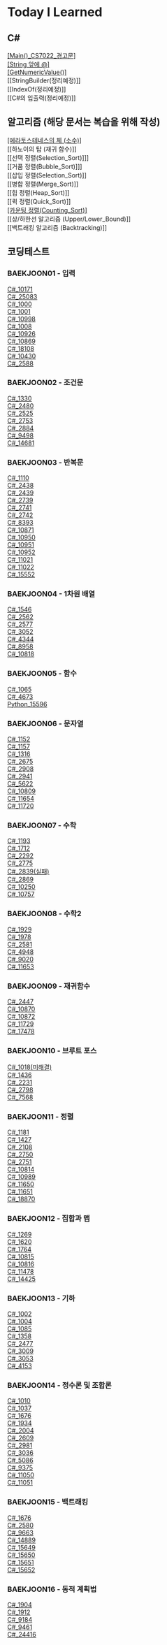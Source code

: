# Today I Learned
## C#
[[Main()_CS7022_경고문]](https://projectru.tistory.com/3)  
[[String 앞에 @]](https://projectru.tistory.com/4)  
[[GetNumericValue()]](https://projectru.tistory.com/5)  
[[StringBuilder(정리예정)]]  
[[IndexOf(정리예정)]]  
[[C#의 입출력(정리예정)]]  

## 알고리즘 (해당 문서는 복습을 위해 작성)
[[에라토스테네스의 체 (소수)]](https://projectru.tistory.com/6)  
[[하노이의 탑 (재귀 함수)]]  
[[선택 정렬(Selection_Sort)]]]  
[[거품 정렬(Bubble_Sort)]]]  
[[삽입 정렬(Selection_Sort)]]  
[[병합 정렬(Merge_Sort)]]  
[[힙 정렬(Heap_Sort)]]  
[[퀵 정렬(Quick_Sort)]]  
[[카운팅 정렬(Counting_Sort)]](https://projectru.tistory.com/7)  
[[상/하한선 알고리즘 (Upper/Lower_Bound)]]  
[[백트래킹 알고리즘 (Backtracking)]]  





## 코딩테스트
### BAEKJOON01 - 입력
[C#_10171](https://github.com/BuRRuGoon/TIL/blob/main/CodingTest/C%23_10171(%EC%B6%9C%EB%A0%A5).md)  
[C#_25083](https://github.com/BuRRuGoon/TIL/blob/main/CodingTest/C%23_25083(%EC%B6%9C%EB%A0%A5).md)  
[C#_1000](https://github.com/BuRRuGoon/TIL/blob/main/CodingTest/C%23_1000(%EC%A0%95%EC%88%98%EC%9E%85%EB%A0%A5).md)  
[C#_1001](https://github.com/BuRRuGoon/TIL/blob/main/CodingTest/BAEKJOON01/C%23_1001(%EC%A0%95%EC%88%98%EC%9E%85%EB%A0%A5).md)  
[C#_10998](https://github.com/BuRRuGoon/TIL/blob/main/CodingTest/BAEKJOON01/C%23_10998(%EC%A0%95%EC%88%98%EC%9E%85%EB%A0%A5).md)  
[C#_1008](https://github.com/BuRRuGoon/TIL/blob/main/CodingTest/BAEKJOON01/C%23_1008(%EC%A0%95%EC%88%98%EC%9E%85%EB%A0%A5).md)  
[C#_10926](https://github.com/BuRRuGoon/TIL/blob/main/CodingTest/BAEKJOON01/C%23_10926(%EB%AC%B8%EC%9E%90%EC%9E%85%EB%A0%A5).md)  
[C#_10869](https://github.com/BuRRuGoon/TIL/blob/main/CodingTest/BAEKJOON01/C%23_10869(%EC%A0%95%EC%88%98%EC%9E%85%EB%A0%A5).md)  
[C#_18108](https://github.com/BuRRuGoon/TIL/blob/main/CodingTest/BAEKJOON01/C%23_18108(%EB%AC%B8%EC%9E%90%EC%9E%85%EB%A0%A5).md)  
[C#_10430](https://github.com/BuRRuGoon/TIL/blob/main/CodingTest/BAEKJOON01/C%23_10430(%EC%A0%95%EC%88%98%EC%9E%85%EB%A0%A5).md)  
[C#_2588](https://github.com/BuRRuGoon/TIL/blob/main/CodingTest/BAEKJOON01/C%23_2588(%EA%B3%B1%EC%85%88).md)  

### BAEKJOON02 - 조건문
[C#_1330](https://github.com/BuRRuGoon/TIL/blob/main/CodingTest/BAEKJOON02/C%23_1330(%EC%A1%B0%EA%B1%B4%EB%AC%B8).md)  
[C#_2480](https://github.com/BuRRuGoon/TIL/blob/main/CodingTest/BAEKJOON02/C%23_2480(%EC%A1%B0%EA%B1%B4%EB%AC%B8).md)  
[C#_2525](https://github.com/BuRRuGoon/TIL/blob/main/CodingTest/BAEKJOON02/C%23_2525(%EC%A1%B0%EA%B1%B4%EB%AC%B8).md)  
[C#_2753](https://github.com/BuRRuGoon/TIL/blob/main/CodingTest/BAEKJOON02/C%23_2753(%EC%A1%B0%EA%B1%B4%EB%AC%B8).md)  
[C#_2884](https://github.com/BuRRuGoon/TIL/blob/main/CodingTest/BAEKJOON02/C%23_2884(%EC%A1%B0%EA%B1%B4%EB%AC%B8).md)  
[C#_9498](https://github.com/BuRRuGoon/TIL/blob/main/CodingTest/BAEKJOON02/C%23_9498(%EC%A1%B0%EA%B1%B4%EB%AC%B8).md)  
[C#_14681](https://github.com/BuRRuGoon/TIL/blob/main/CodingTest/BAEKJOON02/C%23_14681(%EC%A1%B0%EA%B1%B4%EB%AC%B8).md)  

### BAEKJOON03 - 반복문
[C#_1110](https://github.com/BuRRuGoon/TIL/blob/main/CodingTest/BAEKJOON03/C%23_1110(%EB%B0%98%EB%B3%B5%EB%AC%B8).md)  
[C#_2438](https://github.com/BuRRuGoon/TIL/blob/main/CodingTest/BAEKJOON03/C%23_2438(%EB%B0%98%EB%B3%B5%EB%AC%B8).md)  
[C#_2439](https://github.com/BuRRuGoon/TIL/blob/main/CodingTest/BAEKJOON03/C%23_2439(%EB%B0%98%EB%B3%B5%EB%AC%B8).md)  
[C#_2739](https://github.com/BuRRuGoon/TIL/blob/main/CodingTest/BAEKJOON03/C%23_2739(%EB%B0%98%EB%B3%B5%EB%AC%B8).md)  
[C#_2741](https://github.com/BuRRuGoon/TIL/blob/main/CodingTest/BAEKJOON03/C%23_2741(%EB%B0%98%EB%B3%B5%EB%AC%B8).md)  
[C#_2742](https://github.com/BuRRuGoon/TIL/blob/main/CodingTest/BAEKJOON03/C%23_2742(%EB%B0%98%EB%B3%B5%EB%AC%B8).md)  
[C#_8393](https://github.com/BuRRuGoon/TIL/blob/main/CodingTest/BAEKJOON03/C%23_8393(%EB%B0%98%EB%B3%B5%EB%AC%B8).md)  
[C#_10871](https://github.com/BuRRuGoon/TIL/blob/main/CodingTest/BAEKJOON03/C%23_10871(%EB%B0%98%EB%B3%B5%EB%AC%B8).md)  
[C#_10950](https://github.com/BuRRuGoon/TIL/blob/main/CodingTest/BAEKJOON03/C%23_10950(%EB%B0%98%EB%B3%B5%EB%AC%B8).md)  
[C#_10951](https://github.com/BuRRuGoon/TIL/blob/main/CodingTest/BAEKJOON03/C%23_10951(%EB%B0%98%EB%B3%B5%EB%AC%B8).md)  
[C#_10952](https://github.com/BuRRuGoon/TIL/blob/main/CodingTest/BAEKJOON03/C%23_10952(%EB%B0%98%EB%B3%B5%EB%AC%B8).md)  
[C#_11021](https://github.com/BuRRuGoon/TIL/blob/main/CodingTest/BAEKJOON03/C%23_11021(%EB%B0%98%EB%B3%B5%EB%AC%B8).md)  
[C#_11022](https://github.com/BuRRuGoon/TIL/blob/main/CodingTest/BAEKJOON03/C%23_11022(%EB%B0%98%EB%B3%B5%EB%AC%B8).md)  
[C#_15552](https://github.com/BuRRuGoon/TIL/blob/main/CodingTest/BAEKJOON03/C%23_15552(%EB%B0%98%EB%B3%B5%EB%AC%B8).md)  

### BAEKJOON04 - 1차원 배열
[C#_1546](https://github.com/BuRRuGoon/TIL/blob/main/CodingTest/BAEKJOON04/C%23_1546.md)  
[C#_2562](https://github.com/BuRRuGoon/TIL/blob/main/CodingTest/BAEKJOON04/C%23_2562.md)  
[C#_2577](https://github.com/BuRRuGoon/TIL/blob/main/CodingTest/BAEKJOON04/C%23_2577.md)  
[C#_3052](https://github.com/BuRRuGoon/TIL/blob/main/CodingTest/BAEKJOON04/C%23_3052.md)  
[C#_4344](https://github.com/BuRRuGoon/TIL/blob/main/CodingTest/BAEKJOON04/C%23_4344.md)  
[C#_8958](https://github.com/BuRRuGoon/TIL/blob/main/CodingTest/BAEKJOON04/C%23_8958.md)  
[C#_10818](https://github.com/BuRRuGoon/TIL/blob/main/CodingTest/BAEKJOON04/C%23_10818.md)  

### BAEKJOON05 - 함수
[C#_1065](https://github.com/BuRRuGoon/TIL/blob/main/CodingTest/BAEKJOON05/C%23_1065.md)  
[C#_4673](https://github.com/BuRRuGoon/TIL/blob/main/CodingTest/BAEKJOON05/C%23_4673.md)  
[Python_15596](https://github.com/BuRRuGoon/TIL/blob/main/CodingTest/BAEKJOON05/Python_15596.md)  

### BAEKJOON06 - 문자열
[C#_1152](https://github.com/BuRRuGoon/TIL/blob/main/CodingTest/BAEKJOON06/C%23_1152.md)  
[C#_1157](https://github.com/BuRRuGoon/TIL/blob/main/CodingTest/BAEKJOON06/C%23_1157.md)  
[C#_1316](https://github.com/BuRRuGoon/TIL/blob/main/CodingTest/BAEKJOON06/C%23_1316.md)  
[C#_2675](https://github.com/BuRRuGoon/TIL/blob/main/CodingTest/BAEKJOON06/C%23_2675.md)  
[C#_2908](https://github.com/BuRRuGoon/TIL/blob/main/CodingTest/BAEKJOON06/C%23_2908.md)  
[C#_2941](https://github.com/BuRRuGoon/TIL/blob/main/CodingTest/BAEKJOON06/C%23_2941.md)  
[C#_5622](https://github.com/BuRRuGoon/TIL/blob/main/CodingTest/BAEKJOON06/C%23_5622.md)  
[C#_10809](https://github.com/BuRRuGoon/TIL/blob/main/CodingTest/BAEKJOON06/C%23_10809.md)  
[C#_11654](https://github.com/BuRRuGoon/TIL/blob/main/CodingTest/BAEKJOON06/C%23_11654.md)  
[C#_11720](https://github.com/BuRRuGoon/TIL/blob/main/CodingTest/BAEKJOON06/C%23_11720.md)  

### BAEKJOON07 - 수학
[C#_1193](https://github.com/BuRRuGoon/TIL/blob/main/CodingTest/BAEKJOON07/C%23_1193.md)  
[C#_1712](https://github.com/BuRRuGoon/TIL/blob/main/CodingTest/BAEKJOON07/C%23_1712.md)  
[C#_2292](https://github.com/BuRRuGoon/TIL/blob/main/CodingTest/BAEKJOON07/C%23_2292.md)  
[C#_2775](https://github.com/BuRRuGoon/TIL/blob/main/CodingTest/BAEKJOON07/C%23_2775.md)  
[C#_2839(실패)](https://github.com/BuRRuGoon/TIL/blob/main/CodingTest/BAEKJOON07/C%23_2839.md)  
[C#_2869](https://github.com/BuRRuGoon/TIL/blob/main/CodingTest/BAEKJOON07/C%23_2869.md)  
[C#_10250](https://github.com/BuRRuGoon/TIL/blob/main/CodingTest/BAEKJOON07/C%23_10250.md)  
[C#_10757](https://github.com/BuRRuGoon/TIL/blob/main/CodingTest/BAEKJOON07/C%23_10757.md)  

### BAEKJOON08 - 수학2
[C#_1929](https://github.com/BuRRuGoon/TIL/blob/main/CodingTest/BAEKJOON08/C%23_1929.md)  
[C#_1978](https://github.com/BuRRuGoon/TIL/blob/main/CodingTest/BAEKJOON08/C%23_1978.md)  
[C#_2581](https://github.com/BuRRuGoon/TIL/blob/main/CodingTest/BAEKJOON08/C%23_2581.md)  
[C#_4948](https://github.com/BuRRuGoon/TIL/blob/main/CodingTest/BAEKJOON08/C%23_4948.md)  
[C#_9020](https://github.com/BuRRuGoon/TIL/blob/main/CodingTest/BAEKJOON08/C%23_9020.md)  
[C#_11653](https://github.com/BuRRuGoon/TIL/blob/main/CodingTest/BAEKJOON08/C%23_11653.md)  

### BAEKJOON09 - 재귀함수
[C#_2447](https://github.com/BuRRuGoon/TIL/blob/main/CodingTest/BAEKJOON09/C%23_2447.md)  
[C#_10870](https://github.com/BuRRuGoon/TIL/blob/main/CodingTest/BAEKJOON09/C%23_10870.md)  
[C#_10872](https://github.com/BuRRuGoon/TIL/blob/main/CodingTest/BAEKJOON09/C%23_10872.md)  
[C#_11729](https://github.com/BuRRuGoon/TIL/blob/main/CodingTest/BAEKJOON09/C%23_11729.md)  
[C#_17478](https://github.com/BuRRuGoon/TIL/blob/main/CodingTest/BAEKJOON09/C%23_17478.md)  

### BAEKJOON10 - 브루트 포스
[C#_1018(미해결)](https://github.com/BuRRuGoon/TIL/blob/main/CodingTest/BAEKJOON10/C%23_1028.md)  
[C#_1436](https://github.com/BuRRuGoon/TIL/blob/main/CodingTest/BAEKJOON10/C%23_1436.md)  
[C#_2231](https://github.com/BuRRuGoon/TIL/blob/main/CodingTest/BAEKJOON10/C%23_2231.md)  
[C#_2798](https://github.com/BuRRuGoon/TIL/blob/main/CodingTest/BAEKJOON10/C%23_2798.md)  
[C#_7568](https://github.com/BuRRuGoon/TIL/blob/main/CodingTest/BAEKJOON10/C%23_7568.md)  


### BAEKJOON11 - 정렬
[C#_1181](https://github.com/BuRRuGoon/TIL/blob/main/CodingTest/BAEKJOON11/C%23_1181.md)  
[C#_1427](https://github.com/BuRRuGoon/TIL/blob/main/CodingTest/BAEKJOON11/C%23_1427.md)  
[C#_2108](https://github.com/BuRRuGoon/TIL/blob/main/CodingTest/BAEKJOON11/C%23_2108.md)  
[C#_2750](https://github.com/BuRRuGoon/TIL/blob/main/CodingTest/BAEKJOON11/C%23_2750.md)  
[C#_2751](https://github.com/BuRRuGoon/TIL/blob/main/CodingTest/BAEKJOON11/C%23_2751.md)  
[C#_10814](https://github.com/BuRRuGoon/TIL/blob/main/CodingTest/BAEKJOON11/C%23_10814.md)  
[C#_10989](https://github.com/BuRRuGoon/TIL/blob/main/CodingTest/BAEKJOON11/C%23_10989.md)  
[C#_11650](https://github.com/BuRRuGoon/TIL/blob/main/CodingTest/BAEKJOON11/C%23_11650.md)  
[C#_11651](https://github.com/BuRRuGoon/TIL/blob/main/CodingTest/BAEKJOON11/C%23_11651.md)  
[C#_18870](https://github.com/BuRRuGoon/TIL/blob/main/CodingTest/BAEKJOON11/C%23_18870.md)  


### BAEKJOON12 - 집합과 맵
[C#_1269](https://github.com/BuRRuGoon/TIL/blob/main/CodingTest/BAEKJOON12/C%23_1269.md)  
[C#_1620](https://github.com/BuRRuGoon/TIL/blob/main/CodingTest/BAEKJOON12/C%23_1620.md)  
[C#_1764](https://github.com/BuRRuGoon/TIL/blob/main/CodingTest/BAEKJOON12/C%23_1764.md)  
[C#_10815](https://github.com/BuRRuGoon/TIL/blob/main/CodingTest/BAEKJOON12/C%23_10815.md)  
[C#_10816](https://github.com/BuRRuGoon/TIL/blob/main/CodingTest/BAEKJOON12/C%23_10816.md)  
[C#_11478](https://github.com/BuRRuGoon/TIL/blob/main/CodingTest/BAEKJOON12/C%23_11478.md)  
[C#_14425](https://github.com/BuRRuGoon/TIL/blob/main/CodingTest/BAEKJOON12/C%23_14425.md)  

### BAEKJOON13 - 기하
[C#_1002](https://github.com/BuRRuGoon/TIL/blob/main/CodingTest/BAEKJOON13/C%23_1002.md)  
[C#_1004](https://github.com/BuRRuGoon/TIL/blob/main/CodingTest/BAEKJOON13/C%23_1004.md)  
[C#_1085](https://github.com/BuRRuGoon/TIL/blob/main/CodingTest/BAEKJOON13/C%23_1085.md)  
[C#_1358](https://github.com/BuRRuGoon/TIL/blob/main/CodingTest/BAEKJOON13/C%23_1358.md)  
[C#_2477](https://github.com/BuRRuGoon/TIL/blob/main/CodingTest/BAEKJOON13/C%23_2477.md)  
[C#_3009](https://github.com/BuRRuGoon/TIL/blob/main/CodingTest/BAEKJOON13/C%23_3009.md)  
[C#_3053](https://github.com/BuRRuGoon/TIL/blob/main/CodingTest/BAEKJOON13/C%23_3053.md)  
[C#_4153](https://github.com/BuRRuGoon/TIL/blob/main/CodingTest/BAEKJOON13/C%23_4153.md)  

### BAEKJOON14 - 정수론 및 조합론
[C#_1010](https://github.com/BuRRuGoon/TIL/blob/main/CodingTest/BAEKJOON14/C%23_1010.md)  
[C#_1037](https://github.com/BuRRuGoon/TIL/blob/main/CodingTest/BAEKJOON14/C%23_1037.md)  
[C#_1676](https://github.com/BuRRuGoon/TIL/blob/main/CodingTest/BAEKJOON14/C%23_1676.md)  
[C#_1934](https://github.com/BuRRuGoon/TIL/blob/main/CodingTest/BAEKJOON14/C%23_1934.md)  
[C#_2004](https://github.com/BuRRuGoon/TIL/blob/main/CodingTest/BAEKJOON14/C%23_2004.md)  
[C#_2609](https://github.com/BuRRuGoon/TIL/blob/main/CodingTest/BAEKJOON14/C%23_2609.md)  
[C#_2981](https://github.com/BuRRuGoon/TIL/blob/main/CodingTest/BAEKJOON14/C%23_2981.md)  
[C#_3036](https://github.com/BuRRuGoon/TIL/blob/main/CodingTest/BAEKJOON14/C%23_3036.md)  
[C#_5086](https://github.com/BuRRuGoon/TIL/blob/main/CodingTest/BAEKJOON14/C%23_5086.md)  
[C#_9375](https://github.com/BuRRuGoon/TIL/blob/main/CodingTest/BAEKJOON14/C%23_9375.md)  
[C#_11050](https://github.com/BuRRuGoon/TIL/blob/main/CodingTest/BAEKJOON14/C%23_11050.md)  
[C#_11051](https://github.com/BuRRuGoon/TIL/blob/main/CodingTest/BAEKJOON14/C%23_11051.md)  


### BAEKJOON15 - 백트래킹
[C#_1676](https://github.com/BuRRuGoon/TIL/blob/main/CodingTest/BAEKJOON15/C%23_1676.md)  
[C#_2580](https://github.com/BuRRuGoon/TIL/blob/main/CodingTest/BAEKJOON15/C%23_2580.md)  
[C#_9663](https://github.com/BuRRuGoon/TIL/blob/main/CodingTest/BAEKJOON15/C%23_9663.md)  
[C#_14889](https://github.com/BuRRuGoon/TIL/blob/main/CodingTest/BAEKJOON15/C%23_14889.md)  
[C#_15649](https://github.com/BuRRuGoon/TIL/blob/main/CodingTest/BAEKJOON15/C%23_15649.md)  
[C#_15650](https://github.com/BuRRuGoon/TIL/blob/main/CodingTest/BAEKJOON15/C%23_15650.md)  
[C#_15651](https://github.com/BuRRuGoon/TIL/blob/main/CodingTest/BAEKJOON15/C%23_15651.md)  
[C#_15652](https://github.com/BuRRuGoon/TIL/blob/main/CodingTest/BAEKJOON15/C%23_15652.md)  


### BAEKJOON16 - 동적 계획법
[C#_1904](https://github.com/BuRRuGoon/TIL/blob/main/CodingTest/BAEKJOON15/C%23_1904.md)  
[C#_1912](https://github.com/BuRRuGoon/TIL/blob/main/CodingTest/BAEKJOON15/C%23_1912.md)  
[C#_9184](https://github.com/BuRRuGoon/TIL/blob/main/CodingTest/BAEKJOON15/C%23_9184.md)  
[C#_9461](https://github.com/BuRRuGoon/TIL/blob/main/CodingTest/BAEKJOON15/C%23_9461.md)  
[C#_24416](https://github.com/BuRRuGoon/TIL/blob/main/CodingTest/BAEKJOON15/C%23_24416.md)  
